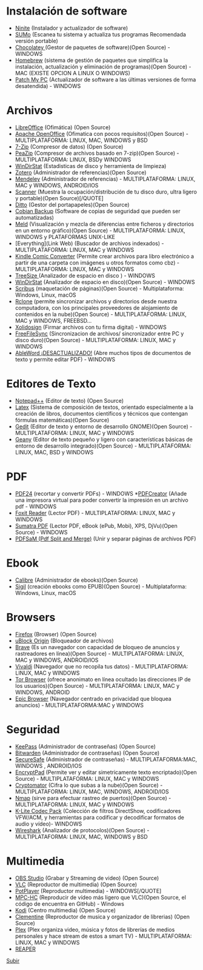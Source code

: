 # Instalación de software

* [Ninite](https://ninite.com/)
(Instalador y actualizador de software)
* [SUMo](http://www.kcsoftwares.com/?download)
(Escanea tu sistema y actualiza tus programas Recomendada versión portable)
* [Chocolatey ](https://chocolatey.org/)
(Gestor de paquetes de software)(Open Source) - WINDOWS
* [Homebrew](Link)
(sistema de gestión de paquetes que simplifica la instalación, actualización y eliminación de programas)(Open Source) - MAC (EXISTE OPCION A LINUX O WINDOWS)
* [Patch My PC](https://patchmypc.com/)
(Actualizador de software a las últimas versiones de forma desatendida) - WINDOWS

# Archivos

* [LibreOffice](http://www.libreoffice.org/download/download/)
(Ofimática) (Open Source)
* [Apache OpenOffice](https://www.openoffice.org/es/)
(Ofimatica con pocos requisitos)(Open Source) - MULTIPLATAFORMA: LINUX, MAC, WINDOWS y BSD
* [7-Zip](http://www.7-zip.org/download.html)
(Compresor de datos) (Open Source)
* [PeaZip](http://www.peazip.org/)
(Compresor de archivos basado en 7-zip)(Open Source) - MULTIPLATAFORMA: LINUX, BSDy WINDOWS
* [WinDirStat](https://windirstat.net/)
(Estadisticas de disco y herramienta de limpieza)
* [Zotero](https://www.zotero.org/)
(Administrador de referencias)(Open Source)
* [Mendeley](https://www.mendeley.com/?interaction_required=true)
(Administrador de referencias) - MULTIPLATAFORMA: LINUX, MAC y WINDOWS, ANDROID/IOS
* [Scanner](http://www.steffengerlach.de/freeware/)
(Muestra la ocupación/distribución de tu disco duro, ultra ligero y portable)(Open Source)[/QUOTE]
* [Ditto](https://ditto-cp.sourceforge.io/)
(Gestor del portapapeles)(Open Source)
* [Cobian Backup](https://www.cobiansoft.com/)
(Software de copias de seguridad que pueden ser automatizadas)
* [Meld](http://meldmerge.org/)
(Visualización y mezcla de diferencias entre ficheros y directorios en un entorno gráfico)(Open Source) - MULTIPLATAFORMA: LINUX, WINDOWS y PLATAFORMAS UNIX-LIKE
* [Everything](Link Web)
(Buscador de archivos indexados) - MULTIPLATAFORMA: LINUX, MAC y WINDOWS
* [Kindle Comic Converter](https://kcc.iosphe.re/)
(Permite crear archivos para libro electrónico a partir de una carpeta con imágenes u otros formatos como cbz) - MULTIPLATAFORMA: LINUX, MAC y WINDOWS
* [TreeSize ](https://www.jam-software.com/treesize_free/)
(Analizador de espacio en disco ) - WINDOWS
* [WinDirStat](https://windirstat.net/)
(Analizador de espacio en disco)(Open Source) - WINDOWS
* [Scribus](https://www.scribus.net/)
(maquetación de páginas)(Open Source) - Multiplataforma: Windows, Linux, macOS
* [Rclone](https://rclone.org/)
(permite sincronizar archivos y directorios desde nuestra computadora, con los principales proveedores de alojamiento de contenidos en la nube)(Open Source) - MULTIPLATAFORMA: LINUX, MAC y WINDOWS, FREEBSD...
* [Xolidosign](https://www.xolido.com/lang/xolidosign/)
(Firmar archivos con tu firma digital) - WINDOWS
* [FreeFileSync](https://freefilesync.org/)
(Sincronizacion de archivos/ sincronizador entre PC y disco duro)(Open Source) - MULTIPLATAFORMA: LINUX, MAC y WINDOWS
* [AbleWord ¡DESACTUALIZADO!](http://www.ableword.net/)
(Abre muchos tipos de documentos de texto y permite editar PDF) - WINDOWS

# Editores de Texto

* [Notepad++](https://notepad-plus-plus.org/)
(Editor de texto) (Open Source)
* [Latex](https://www.latex-project.org/)
(Sistema de composición de textos, orientado especialmente a la creación de libros, documentos científicos y técnicos que contengan fórmulas matemáticas)(Open Source)
* [Gedit](https://wiki.gnome.org/Apps/Gedit)
(Editor de texto y entorno de desarrollo GNOME)(Open Source) - MULTIPLATAFORMA: LINUX, MAC y WINDOWS
* [Geany](https://www.geany.org/)
(Editor de texto pequeño y ligero con características básicas de entorno de desarrollo integrado)(Open Source) - MULTIPLATAFORMA: LINUX, MAC, BSD y WINDOWS

# PDF

* [PDF24](https://es.pdf24.org/)
(recortar y convertir PDFs) - WINDOWS
*[PDFCreator](https://www.pdfforge.org/pdfcreator/download)
(Añade una impresora virtual para poder convertir la impresión en un archivo pdf - WINDOWS
* [Foxit Reader](https://www.foxitsoftware.com/pdf-reader/)
(Lector PDF) - MULTIPLATAFORMA: LINUX, MAC y WINDOWS
* [Sumatra PDF](https://www.sumatrapdfreader.org/free-pdf-reader.html)
(Lector PDF, eBook (ePub, Mobi), XPS, DjVu)(Open Source) - WINDOWS
* [PDFSaM (Pdf Split and Merge)](https://pdfsam.org/es/)
(Unir y separar páginas de archivos PDF)

# Ebook

* [Calibre](https://calibre-ebook.com/download)
(Administrador de ebooks)(Open Source)
* [Sigil](https://github.com/Sigil-Ebook/Sigil...es/tag/0.9.13/)
(creación ebooks como EPUB)(Open Source) - Multiplataforma: Windows, Linux, macOS

# Browsers

* [Firefox](https://www.mozilla.org/en-US/firefox/new/)
(Browser) (Open Source)
* [uBlock Origin](https://addons.mozilla.org/en-US/fir...ublock-origin/)
(Bloqueador de archivos)
* [Brave](https://brave.com/)
(Es un navegador con capacidad de bloqueo de anuncios y rastreadores en línea)(Open Source) - MULTIPLATAFORMA: LINUX, MAC y WINDOWS, ANDROID/IOS
* [Vivaldi](https://vivaldi.com/es/)
(Navegador que no recopila tus datos) - MULTIPLATAFORMA: LINUX, MAC y WINDOWS
* [Tor Browser](https://www.torproject.org/download/)
(ofrece anonimato en línea ocultado las direcciones IP de los usuarios)(Open Source) - MULTIPLATAFORMA: LINUX, MAC y WINDOWS, ANDROID
* [Epic Browser](https://www.epicbrowser.com/)
(Navegador centrado en privacidad que bloquea anuncios) - MULTIPLATAFORMA:MAC y WINDOWS

# Seguridad

* [KeePass](https://keepass.info/)
(Administrador de contraseñas) (Open Source)
* [Bitwarden](https://bitwarden.com/)
(Administrador de contraseñas) (Open Source)
* [SecureSafe](https://www.securesafe.com/en/)
(Administrador de contraseñas) - MULTIPLATAFORMA:MAC, WINDOWS , ANDROID/IOS
* [EncryptPad](https://evpo.net/encryptpad/)
(Permite ver y editar simetricamente texto encriptado)(Open Source) - MULTIPLATAFORMA: LINUX, MAC y WINDOWS
* [Cryptomator](https://cryptomator.org)
(Cifra lo que subas a la nube)(Open Source) - MULTIPLATAFORMA: LINUX, MAC, WINDOWS, ANDROID/IOS
* [Nmap](https://nmap.org/)
(sirve para efectuar rastreo de puertos)(Open Source) - MULTIPLATAFORMA: LINUX, MAC y WINDOWS
* [K-Lite Codec Pack](https://www.codecguide.com/download_kl.htm)
(Colección de filtros DirectShow, codificadores VFW/ACM, y herramientas para codificar y decodificar formatos de audio y vídeo)- WINDOWS
* [Wireshark](https://www.wireshark.org/)
(Analizador de protocolos)(Open Source) - MULTIPLATAFORMA: LINUX, MAC, WINDOWS y BSD

# Multimedia

* [OBS Studio](https://obsproject.com/)
(Grabar y Streaming de video) (Open Source)
* [VLC](https://www.videolan.org/vlc/index.html)
(Reproductor de multimedia) (Open Source)
* [PotPlayer](http://potplayer.daum.net)
(Reproductor multimedia) - WINDOWS[/QUOTE]
* [MPC-HC](https://mpc-hc.org/)
(Reproducir de vídeo más ligero que VLC)(Open Source, el código de encuentra en GitHub) - Windows
* [Kodi](https://kodi.tv/about/software)
(Centro multimedia) (Open Source)
* [Clementine](https://www.clementine-player.org/)
(Reproductor de musica y organizador de librerias) (Open Source)
* [Plex](https://www.plex.tv/es/)
(Plex organiza video, música y fotos de librerías de medios personales y hace stream de estos a smart TV) - MULTIPLATAFORMA: LINUX, MAC y WINDOWS
* [REAPER](https://www.reaper.fm/)

[Subir](./software.md)


